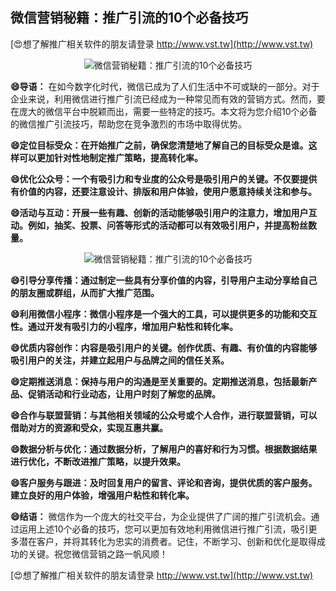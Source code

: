 ## **微信营销秘籍：推广引流的10个必备技巧**

[😍想了解推广相关软件的朋友请登录 http://www.vst.tw](http://www.vst.tw)

 <center><img src="https://vst.tw/MP4/tuiguang/png/4.png" alt="微信营销秘籍：推广引流的10个必备技巧"></center>

**😄导语：**
在如今数字化时代，微信已成为了人们生活中不可或缺的一部分。对于企业来说，利用微信进行推广引流已经成为一种常见而有效的营销方式。然而，要在庞大的微信平台中脱颖而出，需要一些特定的技巧。本文将为您介绍10个必备的微信推广引流技巧，帮助您在竞争激烈的市场中取得优势。

**😄定位目标受众：在开始推广之前，确保您清楚地了解自己的目标受众是谁。这样可以更加针对性地制定推广策略，提高转化率。**

**😄优化公众号：一个有吸引力和专业度的公众号是吸引用户的关键。不仅要提供有价值的内容，还要注意设计、排版和用户体验，使用户愿意持续关注和参与。**

**😄活动与互动：开展一些有趣、创新的活动能够吸引用户的注意力，增加用户互动。例如，抽奖、投票、问答等形式的活动都可以有效吸引用户，并提高粉丝数量。**

 <center><img src="https://vst.tw/MP4/tuiguang/png/0.png" alt="微信营销秘籍：推广引流的10个必备技巧"></center>

**😄引导分享传播：通过制定一些具有分享价值的内容，引导用户主动分享给自己的朋友圈或群组，从而扩大推广范围。**

**😄利用微信小程序：微信小程序是一个强大的工具，可以提供更多的功能和交互性。通过开发有吸引力的小程序，增加用户粘性和转化率。**

**😄优质内容创作：内容是吸引用户的关键。创作优质、有趣、有价值的内容能够吸引用户的关注，并建立起用户与品牌之间的信任关系。**

**😄定期推送消息：保持与用户的沟通是至关重要的。定期推送消息，包括最新产品、促销活动和行业动态，让用户时刻了解您的品牌。**

**😄合作与联盟营销：与其他相关领域的公众号或个人合作，进行联盟营销，可以借助对方的资源和受众，实现互惠共赢。**

**😄数据分析与优化：通过数据分析，了解用户的喜好和行为习惯。根据数据结果进行优化，不断改进推广策略，以提升效果。**

**😄客户服务与跟进：及时回复用户的留言、评论和咨询，提供优质的客户服务。建立良好的用户体验，增强用户粘性和转化率。**

**😄结语：**
微信作为一个庞大的社交平台，为企业提供了广阔的推广引流机会。通过运用上述10个必备的技巧，您可以更加有效地利用微信进行推广引流，吸引更多潜在客户，并将其转化为忠实的消费者。记住，不断学习、创新和优化是取得成功的关键。祝您微信营销之路一帆风顺！

[😍想了解推广相关软件的朋友请登录 http://www.vst.tw](http://www.vst.tw)



